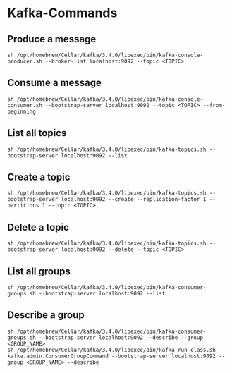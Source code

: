 # Kafka-Commands

## Produce a message

	sh /opt/homebrew/Cellar/kafka/3.4.0/libexec/bin/kafka-console-producer.sh --broker-list localhost:9092 --topic <TOPIC>

## Consume a message 

	sh /opt/homebrew/Cellar/kafka/3.4.0/libexec/bin/kafka-console-consumer.sh --bootstrap-server localhost:9092 --topic <TOPIC> --from-beginning

## List all topics

	sh /opt/homebrew/Cellar/kafka/3.4.0/libexec/bin/kafka-topics.sh --bootstrap-server localhost:9092 --list

## Create a topic

	sh /opt/homebrew/Cellar/kafka/3.4.0/libexec/bin/kafka-topics.sh --bootstrap-server localhost:9092 --create --replication-factor 1 -- partitions 1 --topic <TOPIC>

## Delete a topic

	sh /opt/homebrew/Cellar/kafka/3.4.0/libexec/bin/kafka-topics.sh --bootstrap-server localhost:9092 --delete --topic <TOPIC>

## List all groups

	sh /opt/homebrew/Cellar/kafka/3.4.0/libexec/bin/kafka-consumer-groups.sh --bootstrap-server localhost:9092 --list

## Describe a group

	sh /opt/homebrew/Cellar/kafka/3.4.0/libexec/bin/kafka-consumer-groups.sh --bootstrap-server localhost:9092 --describe --group <GROUP_NAME>
	sh /opt/homebrew/Cellar/kafka/3.4.0/libexec/bin/kafka-run-class.sh kafka.admin.ConsumerGroupCommand --bootstrap-server localhost:9092 --group <GROUP_NAME> --describe
